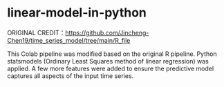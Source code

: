 # linear-model-in-python

ORIGINAL CREDIT：https://github.com/Jincheng-Chen19/time_series_model/tree/main/R_file

This Colab pipeline was modified based on the original R pipeline. Python statsmodels (Ordinary Least Squares method of linear regression) was applied. A few more features were added to ensure the predictive model captures all aspects of the input time series.
